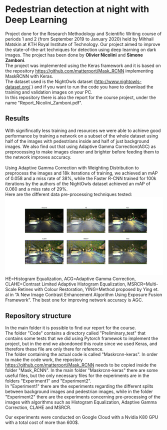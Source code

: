 # Pedestrian detection at night with Deep Learning
Project done for the Research Methodology and Scientific Writing course of periods 1 and 2 (from September 2019 to January 2020) held by Mihhail Matskin at KTH Royal Institute of Technology. 
Our project aimed to improve the state-of-the-art techniques for detection using deep learning on dark images.
The project has been done by **Olivier Nicolini** and **Simone Zamboni**. <br/>
The project was implemented using the Keras framework and it is based on the repository https://github.com/matterport/Mask_RCNN implementing MaskRCNN with Keras. <br/>
The dataset used is the NightOwls dataset (http://www.nightowls-dataset.org/ ) and if you want to run the code you have to download the training and validation images on your PC. <br/>
In this repository there is also the report for the course project, under the name "Report_Nicolini_Zamboni.pdf". <br/>

## Results
With signifincatly less training and resources we were able to achieve good performance by training a network on a subset of the whole dataset using half of the images with pedestrians inside and half of just background images. We also find out that using Adaptive Gamma Correction(AGC) as preprocessing to make images clearer and brighter before feeding them to the network improves accuracy.  <br/><br/>
Using Adaptive Gamma Correction with Weighting Distribution to preprocess the images and 18k iterations of training, we achieved an mAP of 0.058 and a miss rate of 38%, while the Faster R-CNN trained for 100k iterations by the authors of the NightOwls dataset achieved an mAP of 0.060 and a miss rate of 29%. <br/>
Here are the different data pre-processing techniques tested:
![alt text](https://github.com/SZamboni/NightPedestrianDetection/blob/master/img.png)
HE=Histogram Equalization, ACG=Adaptive Gamma Correction, CLAHE=Contrast Limited Adaptive Histogram Equalization, MSRCR=Multi-Scale Retinex with Colour Restoration, YING=Method proposed by Ying et. al in “A New Image Contrast Enhancement Algorithm Using Exposure Fusion Framework”. The best one for improving network accuracy is AGC.

## Repository structure
In the main folder it is possible to find our report for the course. <br/>
The folder "Code" contains a directory called "Preliminary_test" that contains some tests that we did using Pytorch framewok to implement the project, but in the end we abondoned this route since we used Keras, and therefore these file are only there for reference. <br/>
The folder containing the actual code is called "Maskrcnn-keras". In order to make the code work, the repostory https://github.com/matterport/Mask_RCNN needs to be copied inside the folder "Mask_RCNN". In the main folder "Maskrcnn-keras" there are some useful files, but the only necessary files for the experiments are in the folders "Experiment1" and "Experiment2". <br/>
In "Experiment1" there are the experiments regarding the different splits between background images and pedestrian images, while in the folder "Experiment2" there are the experiments concerning pre-processing of the images with algorithms such as Histogram Equalization, Adaptive Gamma Correction, CLAHE and MSRCR. <br/>

Our experiments were conducted on Google Cloud with a Nvidia K80 GPU with a total cost of more than 600$.
